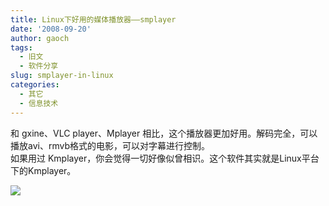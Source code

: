 ```yaml
---
title: Linux下好用的媒体播放器——smplayer
date: '2008-09-20'
author: gaoch
tags:
  - 旧文
  - 软件分享
slug: smplayer-in-linux
categories:
  - 其它
  - 信息技术
---
```


和 gxine、VLC
player、Mplayer 相比，这个播放器更加好用。解码完全，可以播放avi、rmvb格式的电影，可以对字幕进行控制。  
如果用过 Kmplayer，你会觉得一切好像似曾相识。这个软件其实就是Linux平台下的Kmplayer。  
  
<img src="http://hiphotos.baidu.com/spring%5Fgao/pic/item/af46c15cffa4885afaf2c047.jpg" class="blogimg" />

